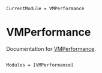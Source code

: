 ```@meta
CurrentModule = VMPerformance
```

# VMPerformance

Documentation for [VMPerformance](https://github.com/kobusherbst/VMPerformance.jl).

```@index
```

```@autodocs
Modules = [VMPerformance]
```
